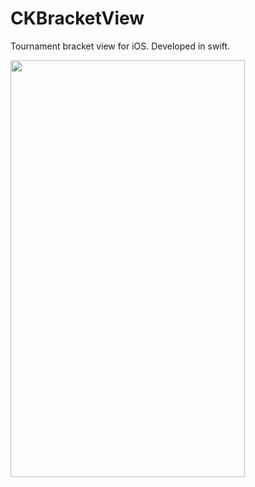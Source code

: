 # CKBracketView
Tournament bracket view for iOS. Developed in swift.

<img src="https://github.com/Akhil-Ck/CKBracketView/blob/master/CKBracketView/bracketview.gif" width="375" height="667">
